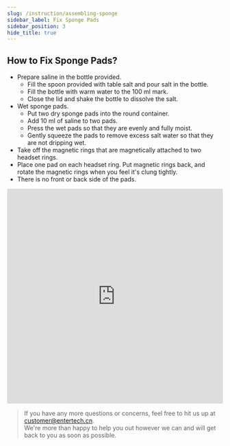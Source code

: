 ```yaml
---
slug: /instruction/assembling-sponge
sidebar_label: Fix Sponge Pads
sidebar_position: 3
hide_title: true
---
```

## How to Fix Sponge Pads?
- Prepare saline in the bottle provided.
  - Fill the spoon provided with table salt and pour salt in the bottle. 
  - Fill the bottle with warm water to the 100 ml mark. 
  - Close the lid and shake the bottle to dissolve the salt.
- Wet sponge pads.
  - Put two dry sponge pads into the round container.
  - Add 10 ml of saline to two pads.
  - Press the wet pads so that they are evenly and fully moist.
  - Gently squeeze the pads to remove excess salt water so that they are not dripping wet.
- Take off the magnetic rings that are magnetically attached to two headset rings.
- Place one pad on each headset ring. Put magnetic rings back, and rotate the magnetic rings when you feel it's clung tightly.
- There is no front or back side of the pads.

<iframe
    width="100%"
    height="500"
    src="https://www.youtube.com/embed/T1LULUssoIM"
    frameborder="0"
    allow="accelerometer; autoplay; clipboard-write; encrypted-media; gyroscope; picture-in-picture"
    allowfullscreen
></iframe>

> If you have any more questions or concerns, feel free to hit us up at customer@entertech.cn.  
> We're more than happy to help you out however we can and will get back to you as soon as possible.